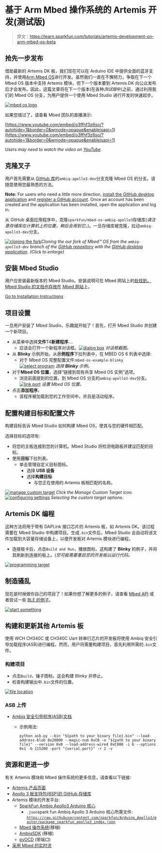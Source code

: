 # 基于 Arm Mbed 操作系统的 Artemis 开发(测试版)

> 原文：<https://learn.sparkfun.com/tutorials/artemis-development-on-arm-mbed-os-beta>

## 抢先一步发布

借助最新的 Artemis DK 板，我们现在可以在 Arduino IDE 中提供全面的蓝牙支持，并使用[Arm Mbed OS](https://os.mbed.com/mbed-os)进行开发。虽然我们一直在不懈努力，争取在下一个 Mbed OS 版本中支持 Artemis 模块，但下一个版本要到 Artemis DK 向公众发布后才会发布。因此，这篇文章将在下一个版本(在各种*测试版*中)之前，通过利用我们的 Mbed OS 分支，为用户提供一个使用 Mbed Studio 进行开发的快速起步。

[![mbed os logo](img/841bab9b41eca969c3b73fdd9286d923.png)](https://os.mbed.com/mbed-os)

如果您错过了，请查看 Mbed 团队的直播演示:

[https://www.youtube.com/embed/o3ffhf3z6so/?autohide=1&border=0&wmode=opaque&enablejsapi=1](https://www.youtube.com/embed/o3ffhf3z6so/?autohide=1&border=0&wmode=opaque&enablejsapi=1)

*Users may need to watch the video on [YouTube](https://youtu.be/o3ffhf3z6so).*

## 克隆叉子

用户首先需要从 [GitHub 库](https://github.com/sparkfun/mbed-os-ambiq-apollo3/tree/ambiq-apollo3-dev)的`ambiq-apollo3-dev`分支克隆 Mbed OS 的分支。请随意使用您最熟悉的方法。

**Note:** For users who need a little more direction, [install the GitHub desktop application](https://desktop.github.com/) and [register a GitHub account](https://github.com/join?ref_cta=Sign+up&ref_loc=header+logged+out&ref_page=%2F&source=header-home). Once an account has been created and the application has been installed, open the application and log in.

从 GitHub 桌面应用程序中，克隆`sparkfun/mbed-os-ambiq-apollo3`存储库(*请注意存储库在计算机上的位置，稍后会用到它。*)。一旦存储库被克隆，拉动`ambiq-apollo3-dev`分支。

[![cloning the fork](img/feecb8836f73598d91919044072d2b7a.png)](https://cdn.sparkfun.com/assets/learn_tutorials/1/2/9/7/clone_mbed_os.gif)*Cloning the our fork of Mbed™ OS from the `ambiq-apollo3-dev` branch of the [GitHub repository](https://github.com/sparkfun/mbed-os-ambiq-apollo3/tree/ambiq-apollo3-dev) with the [GitHub desktop application](https://desktop.github.com/). (Click to enlarge)*

## 安装 Mbed Studio

用户应安装最新版本的 Mbed Studio。安装说明可在 Mbed 网站上的[处找到。Mbed Studio 的文档也存放在](https://os.mbed.com/docs/mbed-studio/current/installing/installing-mbed-studio.html) [Mbed 网站](https://os.mbed.com/docs/mbed-studio/current/introduction/index.html)上。

[Go to Installation Instructions](https://os.mbed.com/docs/mbed-studio/current/installing/installing-mbed-studio.html)

## 项目设置

一旦用户安装了 Mbed Studio，乐趣就开始了！首先，打开 Mbed Studio 并创建一个新项目。

*   从菜单中选择**文件**T4**新建程序**....
    *   应该会打开一个新程序对话框。[![dialog box](img/9536f43dca2eceee906d6e706937d250.png)](https://cdn.sparkfun.com/assets/home_page_posts/3/3/7/7/NewProgram.PNG) *对话框截图。*
*   从 **Blinky** 示例开始，从**示例程序**下拉列表中，在 MBED OS 6 列表中选择:
    *   对于 Mbed OS 完整配置文件:`mbed-os-example-blinky`[![select program](img/d88ec6b64fee4951aa879edafe966ef7.png)](https://cdn.sparkfun.com/assets/home_page_posts/3/3/7/7/SelectBlinky.gif) *选择 **Blinky** 示例。*
*   对于**Mbed OS 位置**，选择“链接到现有共享 Mbed OS 实例”选项。
    *   浏览前面提到的位置，到 Mbed OS 分支的`ambiq-apollo3-dev`分支。[![link port](img/416a6af8c47403fd4a003a38f850e148.png)](https://cdn.sparkfun.com/assets/home_page_posts/3/3/7/7/MbedLocation.gif) *设置 Mbed OS 位置。*
*   点击**添加程序**。
    *   该程序被加载到您的工作空间中，并且是活动程序。

## 配置构建目标和配置文件

构建目标告诉 Mbed Studio 如何构建 Mbed OS，使其与您的硬件相匹配。

选择目标的选项有:

*   将您的主板连接到您的计算机。Mbed Studio 将检测电路板并建议匹配的目标。
*   使用**目标**下拉列表。
    *   单击管理自定义目标图标。
        *   选择 **USB 设备**
        *   选择**构建目标**
            *   与您正在使用的 Artemis 板相匹配的名称。

[![manage custom target](img/03f521b8d9fdc4cf86cb231129ab1571.png)](https://cdn.sparkfun.com/assets/home_page_posts/3/3/7/7/SelectTargetMenu.gif)
*Click the Manage Custom Target icon.*[![configuring settings](img/e27ff7874e0881f488b3007e08c82523.png)](https://cdn.sparkfun.com/assets/home_page_posts/3/3/7/7/SelectTarget.gif)
*Selecting the custom target options.*

## Artemis DK 编程

这种方法将用于带有 DAPLink 接口芯片的 Artemis 板，如 Artemis DK。该过程需要在 Mbed Studio 中构建项目。生成`.bin`文件后，Mbed Studio 会自动将该文件加载到大容量存储设备上，以便开发板对 Artemis 模块进行编程。

*   连接板卡后，点击`Build and Run`，播放图标。这构建了 **Blinky** 的例子，并将其刷新到连接的板上。(*您可能需要重启您的开发板以运行代码。*

[![programming target](img/f48296b6482860ad15c10f3a6c591d91.png)](https://cdn.sparkfun.com/assets/home_page_posts/3/3/7/7/BuildAndRun.gif)

## 制造骚乱

现在是时候做你自己的项目了！如果你想了解更多的例子，请查看 [Mbed API](https://os.mbed.com/docs/mbed-os/v6.2/apis/index.html) 或者尝试一些 [BLE 的例子](https://github.com/armmbed/mbed-os-example-ble)。

[![start something](img/a6778d423925689d807095ee04488419.png)](https://cdn.sparkfun.com/assets/home_page_posts/3/3/7/7/start_something.gif)

## 构建和更新其他 Artemis 板

使用 WCH CH340C 或 CH340C Uart 转串行芯片的开发板将使用 Ambiq 安全引导加载程序(ASB)进行编程。然而，用户将需要构建项目，首先利用所需的`.bin`文件。

### 构建项目

*   点击`Build`，锤子图标。这会构建 Blinky 并停止。
*   检查构建输出中`.bin`文件的位置。

[![file location](img/dba8823d331e3b441e4775700dad5d40.png)](https://cdn.sparkfun.com/assets/home_page_posts/3/3/7/7/BuildOutput.gif)

### ASB 上传

*   [Ambiq 安全引导程序(ASB)文档](https://github.com/sparkfun/Apollo3_Uploader_ASB)

    *   示例用法:

        `python asb.py --bin "${path to your binary file}.bin" --load-address-blob 0x20000 --magic-num 0xCB -o "${path to your binary file}" --version 0x0 --load-address-wired 0xC000 -i 6 --options 0x1 -b 115200 -port "{serial.port}" -r 2 -v`

## 资源和更进一步

有关 Artemis 模块和 Mbed 操作系统的更多信息，请查看以下链接:

*   [Artemis 产品页面](https://www.sparkfun.com/artemis)
*   [Apollo 3 板支持包(BSP)的 GitHub 存储库](https://github.com/sparkfun/SparkFun_Apollo3_AmbiqSuite_BSPs)
*   Artemis 模块的开发平台:
    *   [SparkFun Ambiq Apollo3 Arduino 核心](https://github.com/sparkfun/Arduino_Apollo3)
        *   `.json`spark fun Ambiq Apollo 3 Arduino 核心所需文件:
            [`https://raw.githubusercontent.com/sparkfun/Arduino_Apollo3/master/package_sparkfun_apollo3_index.json`](https://raw.githubusercontent.com/sparkfun/Arduino_Apollo3/master/package_sparkfun_apollo3_index.json)
    *   [Mbed 操作系统](https://github.com/sparkfun/mbed-os-ambiq-apollo3)(移植)
    *   [AmbiqSDK](https://github.com/sparkfun/AmbiqSuiteSDK) (移植)
    *   [pyOCD](https://github.com/sparkfun/pyOCD) (带端口)
*   [采用 Mbed 的实时流](https://youtu.be/o3ffhf3z6so)